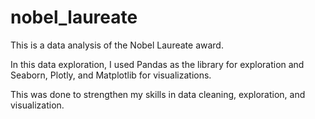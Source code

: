 # nobel_laureate
This is a data analysis of the Nobel Laureate award. 

In this data exploration, I used Pandas as the library for exploration and Seaborn, Plotly, and Matplotlib for visualizations. 

This was done to strengthen my skills in data cleaning, exploration, and visualization. 
